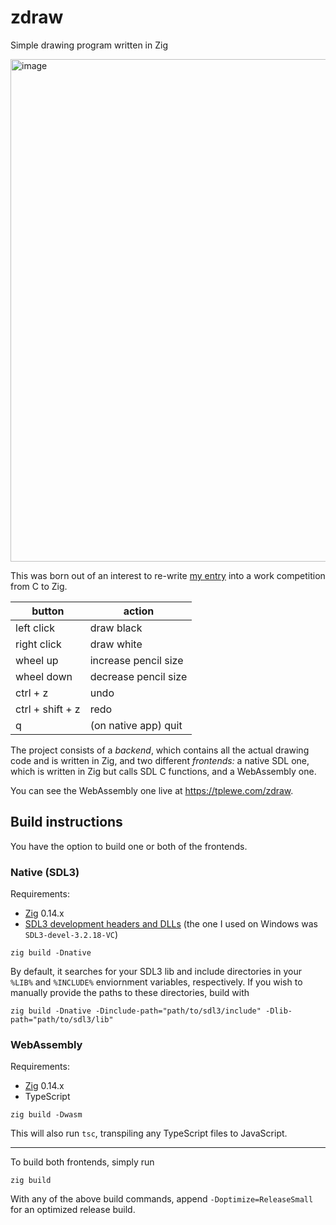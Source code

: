 # zdraw
Simple drawing program written in Zig

<img width="767" height="804" alt="image" src="https://github.com/user-attachments/assets/574c552d-f751-4ce0-be3d-716abd349d69" />

This was born out of an interest to re-write [my entry](https://github.com/taylorplewe/flopathon-2025/tree/sdl) into a work competition from C to Zig.

| button | action |
| - | - |
| left click | draw black |
| right click | draw white |
| wheel up | increase pencil size |
| wheel down | decrease pencil size |
| ctrl + z | undo |
| ctrl + shift + z | redo |
| q | (on native app) quit |

The project consists of a _backend_, which contains all the actual drawing code and is written in Zig, and two different _frontends:_ a native SDL one, which is written in Zig but calls SDL C functions, and a WebAssembly one.

You can see the WebAssembly one live at https://tplewe.com/zdraw.

## Build instructions
You have the option to build one or both of the frontends.
### Native (SDL3)
Requirements:
- [Zig](https://ziglang.org/) 0.14.x
- [SDL3 development headers and DLLs](https://github.com/libsdl-org/SDL/releases) (the one I used on Windows was `SDL3-devel-3.2.18-VC`)

```fish
zig build -Dnative
```
By default, it searches for your SDL3 lib and include directories in your `%LIB%` and `%INCLUDE%` enviornment variables, respectively. If you wish to manually provide the paths to these directories, build with
```fish
zig build -Dnative -Dinclude-path="path/to/sdl3/include" -Dlib-path="path/to/sdl3/lib"
```
### WebAssembly
Requirements:
- [Zig](https://ziglang.org/) 0.14.x
- TypeScript

```fish
zig build -Dwasm
```
This will also run `tsc`, transpiling any TypeScript files to JavaScript.

---

To build both frontends, simply run
```fish
zig build
```
With any of the above build commands, append `-Doptimize=ReleaseSmall` for an optimized release build.
